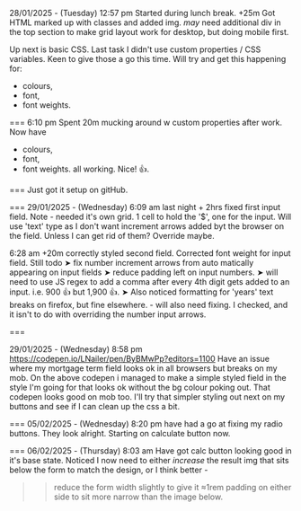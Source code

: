28/01/2025 - (Tuesday) 12:57 pm
Started during lunch break.
+25m 
Got HTML marked up with classes and added img.
*may* need additional div in the top section 
to make grid layout work for desktop, but
doing mobile first.

Up next is basic CSS.
Last task I didn't use custom properties / CSS variables.
Keen to give those a go this time. Will try and get this
happening for:
- colours,
- font,
- font weights.

===
6:10 pm Spent 20m mucking around
w custom properties after work.
Now have
- colours,
- font,
- font weights.
all working. Nice! 👍.

===
Just got it setup on gitHub.

===
29/01/2025 - (Wednesday) 6:09 am
last night + 2hrs
fixed first input field.
Note - needed it's own grid.
1 cell to hold the '$', one for the input. 
Will use 'text' type as I don't
want increment arrows added byt
the browser on the field.
Unless I can get rid of them?
Override maybe.

6:28 am
+20m correctly styled second field.
Corrected font weight for input field.
Still todo
➤ fix number increment arrows from auto
matically appearing on input fields
➤ reduce padding left on input numbers.
➤ will need to use JS regex to add a comma
after every 4th digit gets added to an
input. i.e.
900 👍
but
1,900 👍.
➤ Also noticed formatting for 'years'
text breaks on firefox, but fine elsewhere. - will also need fixing.
I checked, and it isn't to do with
overriding the number input arrows.

===

29/01/2025 - (Wednesday) 8:58 pm
https://codepen.io/LNailer/pen/ByBMwPp?editors=1100
Have an issue where my mortgage term field looks ok
in all browsers but breaks on my mob.
On the above codepen i managed to make a simple
styled field in the style I'm going for that looks ok
without the bg colour poking out.
That codepen looks good on mob too.
I'll try that simpler styling out next on my buttons and see if I can clean up the css a bit.

===
05/02/2025 - (Wednesday) 8:20 pm
have had a go at fixing my radio buttons.
They look alright. Starting on calculate button now.


===
06/02/2025 - (Thursday) 8:03 am
Have got calc button looking good in it's base state.
Noticed I now need to either *increase* the result img
that sits below the form to match the design, or
I think better - 
>> reduce the form width slightly to give it ≈1rem
padding on either side to sit more narrow than the image
below.
